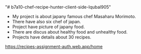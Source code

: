 "# b7a10-chef-recipe-hunter-client-side-Iqubal905" 



*  My project is  about japany famous chef Masaharu Morimoto.
*  There have also six chef of japan.
*  Project have picture of japany food.
*  There are discus about healthy food and unhealthy food.
*  Projects have details about 30 recipes.

  https://recipes-assignment-auth.web.app/home
								
